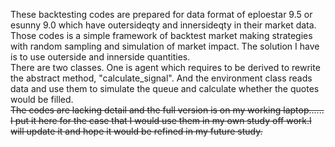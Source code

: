 These backtesting codes are prepared for data format of eploestar 9.5 or esunny 9.0 which have outersideqty and innersideqty in their market data. <br> 
Those codes is a simple framework of backtest market making strategies with random sampling and simulation of market impact. The solution I have is to use outerside and innerside quantities. <br>
There are two classes. One is agent which requires to be derived to rewrite the abstract method, "calculate_signal". And the environment class reads data and use them to simulate the queue and calculate whether the quotes would be filled. <br>
~~The codes are lacking detail and the full version is on my working laptop...... I put it here for the case that I would use them in my own study off work.I will update it and hope it would be refined in my future study.~~
